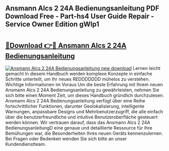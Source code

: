 ## Ansmann Alcs 2 24A Bedienungsanleitung PDF Download Free - Part-hs4 User Guide Repair - Service Owner Edition gWlp1

# <h2><a href="http://df5e9d4.blite.top/?on=Ansmann+Alcs+2+24A+Bedienungsanleitung">🔗Download 👉🔴 Ansmann Alcs 2 24A Bedienungsanleitung</a></h2>

[![Ansmann Alcs 2 24A Bedienungsanleitung new download](https://i.imgur.com/lujVjoI.png)](http://df5e9d4.blite.top/?on=Ansmann+Alcs+2+24A+Bedienungsanleitung)
Lernen leicht gemacht In diesem Handbuch werden komplexe Konzepte in einfache Schritte unterteilt, um Ihr neues REDDDDDDD mühelos zu verstehen. Wichtige Informationen im Voraus Um die beste Erfahrung mit Ihrem neuen Ansmann Alcs 2 24A Bedienungsanleitung zu gewährleisten, nehmen Sie sich bitte einen Moment Zeit, um dieses Handbuch gründlich durchzulesen. Ansmann Alcs 2 24A Bedienungsanleitung verfügt über eine Reihe fortschrittlicher Funktionen, darunter Geolokalisierung, intelligente Warnungen, anpassbare Designs und Mehrbenutzerzugriff, die alle einfach über die benutzerfreundliche und intuitive Benutzeroberfläche gesteuert werden können. Wir vertrauen darauf, dass das Ansmann Alcs 2 24A BedienungsanleitungD eine genaue und detaillierte Ressource für Ihre Bemühungen war, die Besonderheiten Ihres neuen Geräts kennenzulernen. Bei Fragen oder Bedenken wenden Sie sich bitte an unser Kundendienstteam.
